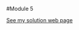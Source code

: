 #Module 5

[See my solution web page](https://shivu1920.github.io/Coursera-Angular/Module%205/index.html#/)
